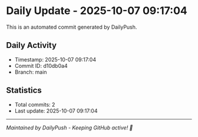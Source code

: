 # Daily Update - 2025-10-07 09:17:04

This is an automated commit generated by DailyPush.

## Daily Activity
- Timestamp: 2025-10-07 09:17:04
- Commit ID: d10db0a4
- Branch: main

## Statistics
- Total commits: 2
- Last update: 2025-10-07 09:17:04

---
*Maintained by DailyPush - Keeping GitHub active! 🚀*
